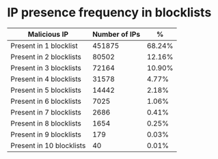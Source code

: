 # IP presence frequency in blocklists
| Malicious IP | Number of IPs | % |
|----|----|----|
| Present in 1 blocklist | 451875 | 68.24% |
| Present in 2 blocklists | 80502 | 12.16% |
| Present in 3 blocklists | 72164 | 10.90% |
| Present in 4 blocklists | 31578 | 4.77% |
| Present in 5 blocklists | 14442 | 2.18% |
| Present in 6 blocklists | 7025 | 1.06% |
| Present in 7 blocklists | 2686 | 0.41% |
| Present in 8 blocklists | 1654 | 0.25% |
| Present in 9 blocklists | 179 | 0.03% |
| Present in 10 blocklists | 40 | 0.01% |
